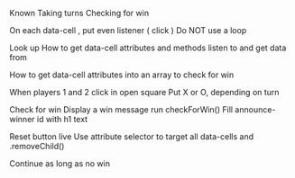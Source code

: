 Known
  Taking turns
  Checking for win


On each data-cell , put even listener ( click )
  Do NOT use a loop

  Look up How to get data-cell attributes and methods
    listen to and get data from

  How to get data-cell attributes into an array to check for win


When players 1 and 2 click in open square
  Put X or O, depending on turn


Check for win
  Display a win message run checkForWin()
    Fill announce-winner id with h1 text

  Reset button live
    Use attribute selector to target all data-cells and .removeChild()

Continue as long as no win
